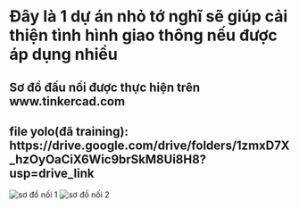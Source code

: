 <H1>Đây là 1 dự án nhỏ tớ nghĩ sẽ giúp cải thiện tình hình giao thông nếu được áp dụng nhiều</H1>
<H2>Sơ đồ đấu nối được thực hiện trên www.tinkercad.com</H2>
<H2>file yolo(đã training): https://drive.google.com/drive/folders/1zmxD7X_hzOyOaCiX6Wic9brSkM8Ui8H8?usp=drive_link</H2>
<body>

![sơ đồ nối 1](https://ik.imagekit.io/DuongCG/project%20github/traffic%20system/s%C6%A1%20%C4%91%E1%BB%93%20%C4%91%E1%BA%A5u%20n%E1%BB%91i.png?updatedAt=1740498000522)
![sơ đồ nối 2](https://ik.imagekit.io/DuongCG/project%20github/traffic%20system/s%C6%A1%20%C4%91%E1%BB%93%20%C4%91%E1%BA%A5u%20n%E1%BB%91i%202.png?updatedAt=1740498000397)
  
</body>
